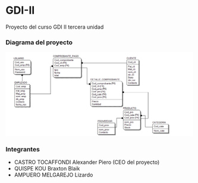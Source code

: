 # GDI-II
Proyecto del curso GDI II tercera unidad

### Diagrama del proyecto
![tienda de ropa](https://raw.githubusercontent.com/Alexander-CT/GDI-II/master/Modelado.png)

### Integrantes
* CASTRO TOCAFFONDI Alexander Piero (CEO del proyecto)
* QUISPE KOU Braxton Blaik
* AMPUERO MELGAREJO Lizardo
